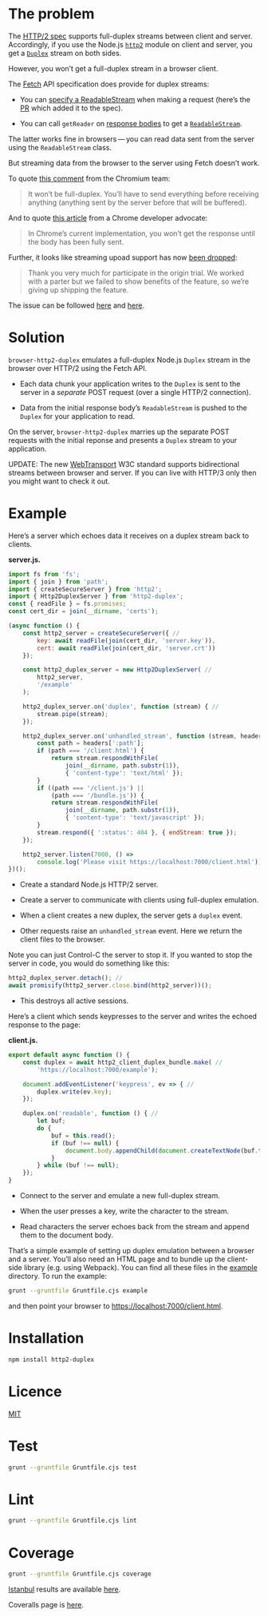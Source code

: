 # The problem

The [HTTP/2 spec](https://httpwg.org/specs/rfc7540.html) supports
full-duplex streams between client and server. Accordingly, if you use
the Node.js
[`http2`](https://nodejs.org/dist/latest-v10.x/docs/api/http2.html)
module on client and server, you get a
[`Duplex`](https://nodejs.org/dist/latest-v10.x/docs/api/stream.html#stream_class_stream_duplex)
stream on both sides.

However, you won’t get a full-duplex stream in a browser client.

The [Fetch](https://fetch.spec.whatwg.org/) API specification does
provide for duplex streams:

  - You can [specify a
    ReadableStream](https://fetch.spec.whatwg.org/#body-mixin) when
    making a request (here’s the
    [PR](https://github.com/whatwg/fetch/pull/425) which added it to the
    spec).

  - You can call `getReader` on [response
    bodies](https://fetch.spec.whatwg.org/#concept-body) to get a
    [`ReadableStream`](https://streams.spec.whatwg.org/#rs-class).

The latter works fine in browsers — you can read data sent from the
server using the `ReadableStream` class.

But streaming data from the browser to the server using Fetch doesn’t
work.

To quote [this
comment](https://bugs.chromium.org/p/chromium/issues/detail?id=688906#c40)
from the Chromium team:

> It won’t be full-duplex. You’ll have to send everything before
> receiving anything (anything sent by the server before that will be
> buffered).

And to quote [this article](https://web.dev/fetch-upload-streaming/)
from a Chrome developer advocate:

> In Chrome’s current implementation, you won’t get the response until
> the body has been fully sent.

Further, it looks like streaming upoad support has now [been
dropped](https://bugs.chromium.org/p/chromium/issues/detail?id=688906#c57):

> Thank you very much for participate in the origin trial. We worked
> with a parter but we failed to show benefits of the feature, so we’re
> giving up shipping the feature.

The issue can be followed
[here](https://github.com/whatwg/fetch/issues/1254) and
[here](https://github.com/whatwg/fetch/issues/1438).

# Solution

`browser-http2-duplex` emulates a full-duplex Node.js `Duplex` stream in
the browser over HTTP/2 using the Fetch API.

  - Each data chunk your application writes to the `Duplex` is sent to
    the server in a *separate* POST request (over a single HTTP/2
    connection).

  - Data from the initial response body’s `ReadableStream` is pushed to
    the `Duplex` for your application to read.

On the server, `browser-http2-duplex` marries up the separate POST
requests with the initial reponse and presents a `Duplex` stream to your
application.

UPDATE: The new [WebTransport](https://www.w3.org/TR/webtransport/) W3C
standard supports bidirectional streams between browser and server. If
you can live with HTTP/3 only then you might want to check it out.

# Example

Here’s a server which echoes data it receives on a duplex stream back to
clients.

**server.js.**

``` javascript
import fs from 'fs';
import { join } from 'path';
import { createSecureServer } from 'http2';
import { Http2DuplexServer } from 'http2-duplex';
const { readFile } = fs.promises;
const cert_dir = join(__dirname, 'certs');

(async function () {
    const http2_server = createSecureServer({ // 
        key: await readFile(join(cert_dir, 'server.key')),
        cert: await readFile(join(cert_dir, 'server.crt'))
    });

    const http2_duplex_server = new Http2DuplexServer( // 
        http2_server,
        '/example'
    );

    http2_duplex_server.on('duplex', function (stream) { // 
        stream.pipe(stream);
    });

    http2_duplex_server.on('unhandled_stream', function (stream, headers) { // 
        const path = headers[':path'];
        if (path === '/client.html') {
            return stream.respondWithFile(
                join(__dirname, path.substr(1)),
                { 'content-type': 'text/html' });
        }
        if ((path === '/client.js') ||
            (path === '/bundle.js')) {
            return stream.respondWithFile(
                join(__dirname, path.substr(1)),
                { 'content-type': 'text/javascript' });
        }
        stream.respond({ ':status': 404 }, { endStream: true });
    });

    http2_server.listen(7000, () =>
        console.log('Please visit https://localhost:7000/client.html'));
})();
```

  - Create a standard Node.js HTTP/2 server.

  - Create a server to communicate with clients using full-duplex
    emulation.

  - When a client creates a new duplex, the server gets a `duplex`
    event.

  - Other requests raise an `unhandled_stream` event. Here we return the
    client files to the browser.

Note you can just Control-C the server to stop it. If you wanted to stop
the server in code, you would do something like this:

``` javascript
http2_duplex_server.detach(); // 
await promisify(http2_server.close.bind(http2_server))();
```

  - This destroys all active sessions.

Here’s a client which sends keypresses to the server and writes the
echoed response to the page:

**client.js.**

``` javascript
export default async function () {
    const duplex = await http2_client_duplex_bundle.make( // 
        'https://localhost:7000/example');

    document.addEventListener('keypress', ev => { // 
        duplex.write(ev.key);
    });

    duplex.on('readable', function () { // 
        let buf;
        do {
            buf = this.read();
            if (buf !== null) {
                document.body.appendChild(document.createTextNode(buf.toString()));
            }
        } while (buf !== null);
    });
}
```

  - Connect to the server and emulate a new full-duplex stream.

  - When the user presses a key, write the character to the stream.

  - Read characters the server echoes back from the stream and append
    them to the document body.

That’s a simple example of setting up duplex emulation between a browser
and a server. You’ll also need an HTML page and to bundle up the
client-side library (e.g. using Webpack). You can find all these files
in the [example](example) directory. To run the example:

``` bash
grunt --gruntfile Gruntfile.cjs example
```

and then point your browser to <https://localhost:7000/client.html>.

# Installation

``` bash
npm install http2-duplex
```

# Licence

[MIT](LICENCE)

# Test

``` bash
grunt --gruntfile Gruntfile.cjs test
```

# Lint

``` bash
grunt --gruntfile Gruntfile.cjs lint
```

# Coverage

``` bash
grunt --gruntfile Gruntfile.cjs coverage
```

[Istanbul](https://istanbul.js.org/) results are available
[here](http://rawgit.davedoesdev.com/davedoesdev/browser-http2-duplex/master/coverage/lcov-report/index.html).

Coveralls page is
[here](https://coveralls.io/r/davedoesdev/browser-http2-duplex).
